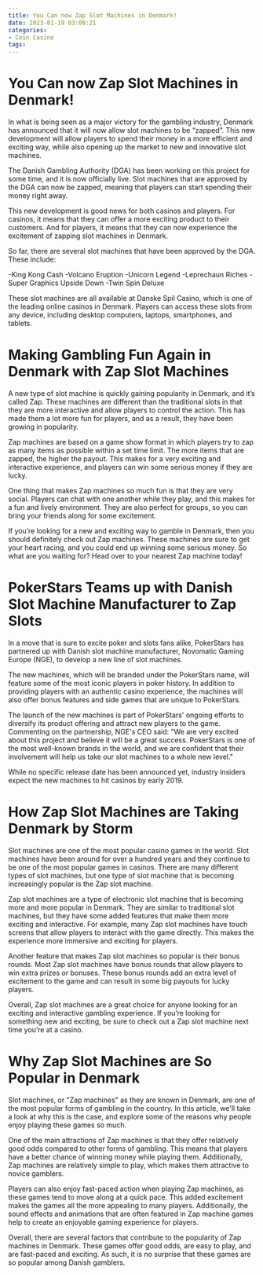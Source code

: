 ```yaml
---
title: You Can now Zap Slot Machines in Denmark!
date: 2023-01-19 03:08:21
categories:
- Coin Casino
tags:
---
```



#  You Can now Zap Slot Machines in Denmark!

In what is being seen as a major victory for the gambling industry, Denmark has announced that it will now allow slot machines to be “zapped”. This new development will allow players to spend their money in a more efficient and exciting way, while also opening up the market to new and innovative slot machines.

The Danish Gambling Authority (DGA) has been working on this project for some time, and it is now officially live. Slot machines that are approved by the DGA can now be zapped, meaning that players can start spending their money right away.

This new development is good news for both casinos and players. For casinos, it means that they can offer a more exciting product to their customers. And for players, it means that they can now experience the excitement of zapping slot machines in Denmark.

So far, there are several slot machines that have been approved by the DGA. These include:

-King Kong Cash
-Volcano Eruption
-Unicorn Legend
-Leprechaun Riches
-Super Graphics Upside Down
-Twin Spin Deluxe

These slot machines are all available at Danske Spil Casino, which is one of the leading online casinos in Denmark. Players can access these slots from any device, including desktop computers, laptops, smartphones, and tablets.

#  Making Gambling Fun Again in Denmark with Zap Slot Machines

A new type of slot machine is quickly gaining popularity in Denmark, and it’s called Zap. These machines are different than the traditional slots in that they are more interactive and allow players to control the action. This has made them a lot more fun for players, and as a result, they have been growing in popularity.

Zap machines are based on a game show format in which players try to zap as many items as possible within a set time limit. The more items that are zapped, the higher the payout. This makes for a very exciting and interactive experience, and players can win some serious money if they are lucky.

One thing that makes Zap machines so much fun is that they are very social. Players can chat with one another while they play, and this makes for a fun and lively environment. They are also perfect for groups, so you can bring your friends along for some excitement.

If you’re looking for a new and exciting way to gamble in Denmark, then you should definitely check out Zap machines. These machines are sure to get your heart racing, and you could end up winning some serious money. So what are you waiting for? Head over to your nearest Zap machine today!

#  PokerStars Teams up with Danish Slot Machine Manufacturer to Zap Slots

In a move that is sure to excite poker and slots fans alike, PokerStars has partnered up with Danish slot machine manufacturer, Novomatic Gaming Europe (NGE), to develop a new line of slot machines.

The new machines, which will be branded under the PokerStars name, will feature some of the most iconic players in poker history. In addition to providing players with an authentic casino experience, the machines will also offer bonus features and side games that are unique to PokerStars.

The launch of the new machines is part of PokerStars' ongoing efforts to diversify its product offering and attract new players to the game. Commenting on the partnership, NGE's CEO said: "We are very excited about this project and believe it will be a great success. PokerStars is one of the most well-known brands in the world, and we are confident that their involvement will help us take our slot machines to a whole new level."

While no specific release date has been announced yet, industry insiders expect the new machines to hit casinos by early 2019.

#  How Zap Slot Machines are Taking Denmark by Storm

Slot machines are one of the most popular casino games in the world. Slot machines have been around for over a hundred years and they continue to be one of the most popular games in casinos. There are many different types of slot machines, but one type of slot machine that is becoming increasingly popular is the Zap slot machine.

Zap slot machines are a type of electronic slot machine that is becoming more and more popular in Denmark. They are similar to traditional slot machines, but they have some added features that make them more exciting and interactive. For example, many Zap slot machines have touch screens that allow players to interact with the game directly. This makes the experience more immersive and exciting for players.

Another feature that makes Zap slot machines so popular is their bonus rounds. Most Zap slot machines have bonus rounds that allow players to win extra prizes or bonuses. These bonus rounds add an extra level of excitement to the game and can result in some big payouts for lucky players.

Overall, Zap slot machines are a great choice for anyone looking for an exciting and interactive gambling experience. If you’re looking for something new and exciting, be sure to check out a Zap slot machine next time you’re at a casino.

#  Why Zap Slot Machines are So Popular in Denmark

Slot machines, or "Zap machines" as they are known in Denmark, are one of the most popular forms of gambling in the country. In this article, we'll take a look at why this is the case, and explore some of the reasons why people enjoy playing these games so much.

One of the main attractions of Zap machines is that they offer relatively good odds compared to other forms of gambling. This means that players have a better chance of winning money while playing them. Additionally, Zap machines are relatively simple to play, which makes them attractive to novice gamblers.

Players can also enjoy fast-paced action when playing Zap machines, as these games tend to move along at a quick pace. This added excitement makes the games all the more appealing to many players. Additionally, the sound effects and animations that are often featured in Zap machine games help to create an enjoyable gaming experience for players.

Overall, there are several factors that contribute to the popularity of Zap machines in Denmark. These games offer good odds, are easy to play, and are fast-paced and exciting. As such, it is no surprise that these games are so popular among Danish gamblers.